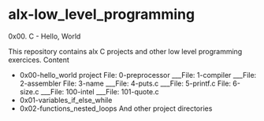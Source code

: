 # alx-low_level_programming
0x00. C - Hello, World

This repository contains alx C projects and other low level programming exercices.
Content
- 0x00-hello_world project
File: 0-preprocessor ___File: 1-compiler ___File: 2-assembler
File: 3-name ___File: 4-puts.c ___File: 5-printf.c
File: 6-size.c ___File: 100-intel ___File: 101-quote.c
- 0x01-variables_if_else_while
- 0x02-functions_nested_loops
And other project directories
